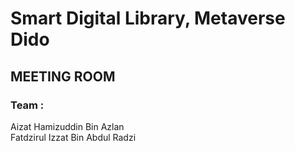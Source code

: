 # Smart Digital Library, Metaverse Dido
## MEETING ROOM
### Team : 
Aizat Hamizuddin Bin Azlan<br/>
Fatdzirul Izzat Bin Abdul Radzi<br/>